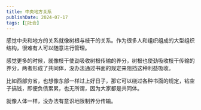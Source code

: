 ```yaml
---
title: 中央地方关系
publishDate: 2024-07-17
tags: [👫社会]
---
```


感觉中央和地方的关系就像树根与枝干的关系。作为很多人和组织组成的大型组织结构，很难有人可以随意进行管理。

感觉更多的时候，就像枝干使劲吸收树根传输的养分，树根也使劲吸收枝干传输的养分，两者形成了共同体，没办法通过书面的规定来阻挡这种利益吸收。

比如西部穷省，也想像东部一样过上好日子，那它可以绕过各种书面的规定，钻空子搞钱，即便负债累累，也无所谓，因为大家都是共同体。

就像人体一样，没办法有意识地限制养分传输。
